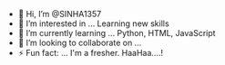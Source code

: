 - 👋 Hi, I’m @SINHA1357
- 👀 I’m interested in ... Learning new skills
- 🌱 I’m currently learning ... Python, HTML, JavaScript
- 💞️ I’m looking to collaborate on ...
- ⚡ Fun fact: ... I'm a fresher. HaaHaa....!

